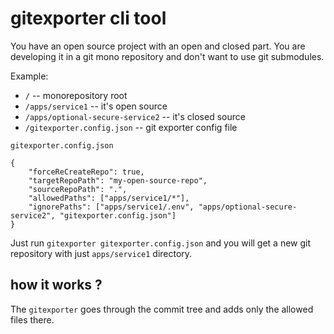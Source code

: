 # gitexporter cli tool

You have an open source project with an open and closed part. 
You are developing it in a git mono repository and don't want to use git submodules.

Example:

 - `/` -- monorepository root
 - `/apps/service1` -- it's open source
 - `/apps/optional-secure-service2` -- it's closed source
 - `/gitexporter.config.json` -- git exporter config file

`gitexporter.config.json`
```
{
    "forceReCreateRepo": true,
    "targetRepoPath": "my-open-source-repo",
    "sourceRepoPath": ".",
    "allowedPaths": ["apps/service1/*"],
    "ignorePaths": ["apps/service1/.env", "apps/optional-secure-service2", "gitexporter.config.json"]
}
```

Just run `gitexporter gitexporter.config.json` and you will get a new git repository with just `apps/service1` directory.

## how it works ?

The `gitexporter` goes through the commit tree and adds only the allowed files there.
